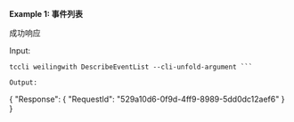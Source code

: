 **Example 1: 事件列表**

成功响应

Input: 

```
tccli weilingwith DescribeEventList --cli-unfold-argument ```

Output: 
```
{
    "Response": {
        "RequestId": "529a10d6-0f9d-4ff9-8989-5dd0dc12aef6"
    }
}
```

